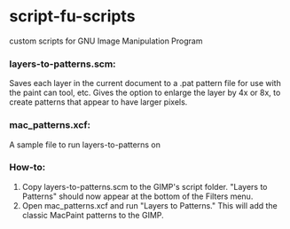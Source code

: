 # script-fu-scripts
custom scripts for GNU Image Manipulation Program

### layers-to-patterns.scm:
Saves each layer in the current document to a .pat pattern file for use with the paint can tool, etc.
Gives the option to enlarge the layer by 4x or 8x, to create patterns that appear to have larger pixels.

### mac_patterns.xcf:
A sample file to run layers-to-patterns on

### How-to:
1. Copy layers-to-patterns.scm to the GIMP's script folder. "Layers to Patterns" should now appear at the bottom of the Filters menu.
2. Open mac_patterns.xcf and run "Layers to Patterns." This will add the classic MacPaint patterns to the GIMP.

